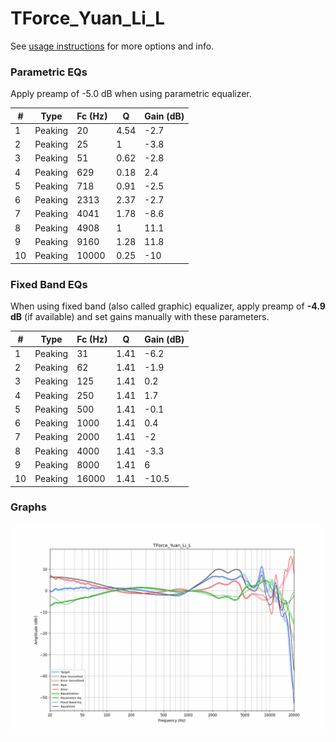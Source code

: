 # TForce_Yuan_Li_L
See [usage instructions](https://github.com/jaakkopasanen/AutoEq#usage) for more options and info.

### Parametric EQs
Apply preamp of -5.0 dB when using parametric equalizer.

|   # | Type    |   Fc (Hz) |    Q |   Gain (dB) |
|-----|---------|-----------|------|-------------|
|   1 | Peaking |        20 | 4.54 |        -2.7 |
|   2 | Peaking |        25 | 1    |        -3.8 |
|   3 | Peaking |        51 | 0.62 |        -2.8 |
|   4 | Peaking |       629 | 0.18 |         2.4 |
|   5 | Peaking |       718 | 0.91 |        -2.5 |
|   6 | Peaking |      2313 | 2.37 |        -2.7 |
|   7 | Peaking |      4041 | 1.78 |        -8.6 |
|   8 | Peaking |      4908 | 1    |        11.1 |
|   9 | Peaking |      9160 | 1.28 |        11.8 |
|  10 | Peaking |     10000 | 0.25 |       -10   |

### Fixed Band EQs
When using fixed band (also called graphic) equalizer, apply preamp of **-4.9 dB** (if available) and set gains manually with these parameters.

|   # | Type    |   Fc (Hz) |    Q |   Gain (dB) |
|-----|---------|-----------|------|-------------|
|   1 | Peaking |        31 | 1.41 |        -6.2 |
|   2 | Peaking |        62 | 1.41 |        -1.9 |
|   3 | Peaking |       125 | 1.41 |         0.2 |
|   4 | Peaking |       250 | 1.41 |         1.7 |
|   5 | Peaking |       500 | 1.41 |        -0.1 |
|   6 | Peaking |      1000 | 1.41 |         0.4 |
|   7 | Peaking |      2000 | 1.41 |        -2   |
|   8 | Peaking |      4000 | 1.41 |        -3.3 |
|   9 | Peaking |      8000 | 1.41 |         6   |
|  10 | Peaking |     16000 | 1.41 |       -10.5 |

### Graphs
![](./TForce_Yuan_Li_L.png)
